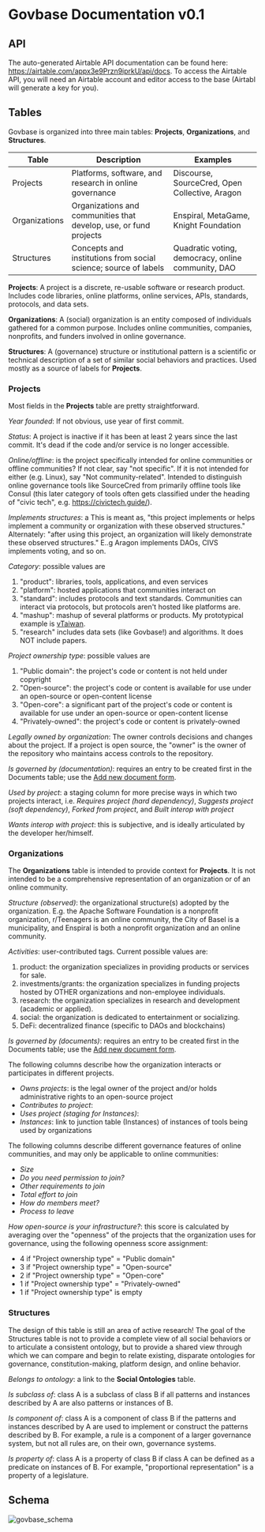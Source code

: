 # Govbase Documentation v0.1

## API
The auto-generated Airtable API documentation can be found here: https://airtable.com/appx3e9Przn9iprkU/api/docs. To access the Airtable API, you will need an Airtable account and editor access to the base (Airtabl will generate a key for you).

## Tables
Govbase is organized into three main tables: **Projects**, **Organizations**, and **Structures**.

| Table         | Description                                                       | Examples                                           |
|---------------|-------------------------------------------------------------------|----------------------------------------------------|
| Projects      | Platforms, software, and research in online governance            | Discourse, SourceCred, Open Collective, Aragon     |
| Organizations | Organizations and communities that develop, use, or fund projects | Enspiral, MetaGame, Knight Foundation              |
| Structures    | Concepts and institutions from social science; source of labels   | Quadratic voting, democracy, online community, DAO |

**Projects**: A project is a discrete, re-usable software or research product. Includes code libraries, online platforms, online services, APIs, standards, protocols, and data sets.

**Organizations**: A (social) organization is an entity composed of individuals gathered for a common purpose. Includes online communities, companies, nonprofits, and funders involved in online governance.

**Structures**: A (governance) structure or institutional pattern is a scientific or technical description of a set of similar social behaviors and practices. Used mostly as a source of labels for **Projects**. 


### Projects
Most fields in the **Projects** table are pretty straightforward.

*Year founded*: If not obvious, use year of first commit.

*Status*: A project is inactive if it has been at least 2 years since the last commit. It's dead if the code and/or service is no longer accessible.

*Online/offline*: is the project specifically intended for online communities or offline communities? If not clear, say "not specific". If it is not intended for either (e.g. Linux), say "Not community-related". Intended to distinguish online governance tools like SourceCred from primarily offline tools like Consul (this later category of tools often gets classified under the heading of "civic tech", e.g. https://civictech.guide/).

*Implements structures*: a This is meant as, "this project implements or helps implement a community or organization with these observed structures." Alternately: "after using this project, an organization will likely demonstrate these observed structures." E..g Aragon implements DAOs, CIVS implements voting, and so on.
 
*Category*: possible values are
1. "product": libraries, tools, applications, and even services
2. "platform": hosted applications that communities interact on
3. "standard": includes protocols and text standards. Communities can interact via protocols, but protocols aren't hosted like platforms are.
4. "mashup": mashup of several platforms or products. My prototypical example is [vTaiwan](https://info.vtaiwan.tw/).
5. "research" includes data sets (like Govbase!) and algorithms. It does NOT include papers.

*Project ownership type*: possible values are
1. "Public domain": the project's code or content is not held under copyright
2. "Open-source": the project's code or content is available for use under an open-source or open-content license
3. "Open-core": a significant part of the project's code or content is available for use under an open-source or open-content license
4. "Privately-owned": the project's code or content is privately-owned

*Legally owned by organization*: The owner controls decisions and changes about the project. If a project is open source, the "owner" is the owner of the repository who maintains access controls to the repository.

*Is governed by (documentation)*: requires an entry to be created first in the Documents table; use the [Add new document form](https://airtable.com/shrYcazDD1l2xG65m).

*Used by project*: a staging column for more precise ways in which two projects interact, i.e. *Requires project (hard dependency)*, *Suggests project (soft dependency)*, *Forked from project*, and *Built interop with project*

*Wants interop with project*: this is subjective, and is ideally articulated by the developer her/himself.

### Organizations
The **Organizations** table is intended to provide context for **Projects**. It is not intended to be a comprehensive representation of an organization or of an online community.

*Structure (observed)*: the organizational structure(s) adopted by the organization. E.g. the Apache Software Foundation is a nonprofit organization, r/Teenagers is an online community, the City of Basel is a municipality, and Enspiral is both a nonprofit organization and an online community.

*Activities*: user-contributed tags. Current possible values are:
1. product: the organization specializes in providing products or services for sale.
2. investments/grants: the organization specializes in funding projects hosted by OTHER organizations and non-employee individuals.
3. research: the organization specializes in research and development (academic or applied).
4. social: the organization is dedicated to entertainment or socializing.
5. DeFi: decentralized finance (specific to DAOs and blockchains)                 

*Is governed by (documents)*: requires an entry to be created first in the Documents table; use the [Add new document form](https://airtable.com/shrYcazDD1l2xG65m).

The following columns describe how the organization interacts or participates in different projects.
- *Owns projects*: is the legal owner of the project and/or holds administrative rights to an open-source project
- *Contributes to project*:
- *Uses project (staging for Instances)*: 
- *Instances*: link to junction table (Instances) of instances of tools being used by organizations

The following columns describe different governance features of online communities, and may only be applicable to online communities: 
- *Size*
- *Do you need permission to join?*
- *Other requirements to join*
- *Total effort to join*
- *How do members meet?*
- *Process to leave*

*How open-source is your infrastructure?*: this score is calculated by averaging over the "openness" of the projects that the organization uses for governance, using the following openness score assignment:
- 4 if "Project ownership type" = "Public domain"
- 3 if "Project ownership type" = "Open-source"
- 2 if "Project ownership type" = "Open-core"
- 1 if "Project ownership type" = "Privately-owned"
- 1 if "Project ownership type" is empty

### Structures
The design of this table is still an area of active research! The goal of the Structures table is not to provide a complete view of all social behaviors or to articulate a consistent ontology, but to provide a shared view through which we can compare and begin to relate existing, disparate ontologies for governance, constitution-making, platform design, and online behavior.

*Belongs to ontology*: a link to the **Social Ontologies** table.

*Is subclass of*: class A is a subclass of class B if all patterns and instances described by A are also patterns or instances of B. 

*Is component of*: class A is a component of class B if the patterns and instances described by A are used to implement or construct the patterns described by B. For example, a rule is a component of a larger governance system, but not all rules are, on their own, governance systems.

*Is property of*: class A is a property of class B if class A can be defined as a predicate on instances of B. For example, "proportional representation" is a property of a legislature.

## Schema
![govbase_schema](https://github.com/thelastjosh/govbase/blob/master/govbase_schema.png)
